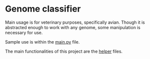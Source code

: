 # Genome classifier
Main usage is for veterinary purposes, specifically avian. Though it is abstracted enough to work with any genome, some manipulation is necessary for use.

Sample use is within the [main.py](main.py) file.

The main functionalities of this project are the [helper](helpers/) files.
